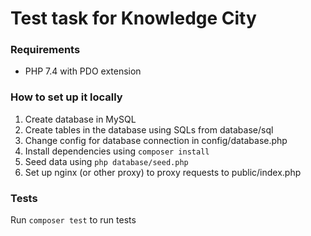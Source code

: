 # Test task for Knowledge City

### Requirements

* PHP 7.4 with PDO extension

### How to set up it locally

1. Create database in MySQL
2. Create tables in the database using SQLs from database/sql
3. Change config for database connection in config/database.php
4. Install dependencies using `composer install`
5. Seed data using `php database/seed.php`
6. Set up nginx (or other proxy) to proxy requests to public/index.php

### Tests

Run `composer test` to run tests
